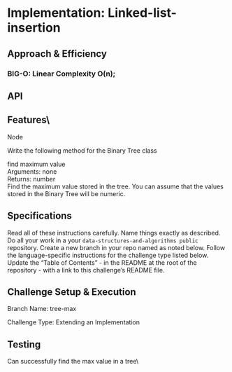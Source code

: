 # Implementation: Linked-list-insertion

## Approach & Efficiency

<!-- What approach did you take? Why? What is the Big O space/time for this approach? -->

### BIG-O: Linear Complexity O(n);

## API

## Features\

Node

Write the following method for the Binary Tree class

find maximum value  
Arguments: none  
Returns: number  
Find the maximum value stored in the tree. You can assume that the values stored in the Binary Tree will be numeric.

## Specifications

Read all of these instructions carefully.
Name things exactly as described.
Do all your work in a your `data-structures-and-algorithms public` repository.
Create a new branch in your repo named as noted below.
Follow the language-specific instructions for the challenge type listed below.
Update the “Table of Contents” - in the README at the root of the repository - with a link to this challenge’s README file.

## Challenge Setup & Execution

Branch Name: tree-max

Challenge Type: Extending an Implementation

## Testing

Can successfully find the max value in a tree\
